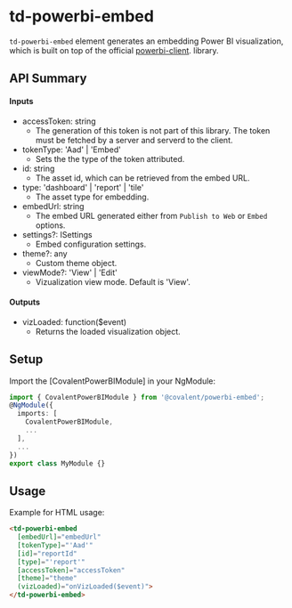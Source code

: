 # td-powerbi-embed
`td-powerbi-embed` element generates an embedding Power BI visualization, which is built on top of the official [powerbi-client](https://github.com/microsoft/PowerBI-JavaScript). library.


## API Summary

#### Inputs

+ accessToken: string
  + The generation of this token is not part of this library. The token must be fetched by a server and serverd to the client.
+ tokenType: 'Aad' | 'Embed'
  + Sets the the type of the token attributed.
+ id: string
  + The asset id, which can be retrieved from the embed URL.
+ type: 'dashboard' | 'report' | 'tile'
  + The asset type for embedding.
+ embedUrl: string
  + The embed URL generated either from `Publish to Web` or `Embed` options.
+ settings?: ISettings
  + Embed configuration settings.
+ theme?: any
  + Custom theme object.
+ viewMode?: 'View' | 'Edit'
  + Vizualization view mode. Default is 'View'.

#### Outputs

+ vizLoaded: function($event) 
  + Returns the loaded visualization object.

## Setup

Import the [CovalentPowerBIModule] in your NgModule:

```typescript
import { CovalentPowerBIModule } from '@covalent/powerbi-embed';
@NgModule({
  imports: [
    CovalentPowerBIModule,
    ...
  ],
  ...
})
export class MyModule {}
```

## Usage

Example for HTML usage:

```html
<td-powerbi-embed
  [embedUrl]="embedUrl"
  [tokenType]="'Aad'"
  [id]="reportId"
  [type]="'report'"
  [accessToken]="accessToken"
  [theme]="theme"
  (vizLoaded)="onVizLoaded($event)">
</td-powerbi-embed>
```
